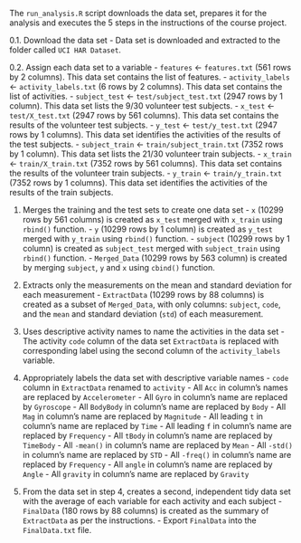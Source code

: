 The `run_analysis.R` script downloads the data set, prepares it for the analysis and executes the 5 steps in the instructions of the course project.

0.1.  Download the data set
		- Data set is downloaded and extracted to the folder called `UCI HAR Dataset`.

0.2.  Assign each data set to a variable
		- `features` <- `features.txt` (561 rows by 2 columns). This data set contains the list of features.
		- `activity_labels` <- `activity_labels.txt` (6 rows by 2 columns). This data set contains the list of activities.
		- `subject_test` <- `test/subject_test.txt` (2947 rows by 1 column). This data set lists the 9/30 volunteer test subjects.
		- `x_test` <- `test/X_test.txt` (2947 rows by 561 columns). This data set contains the results of the volunteer test subjects.
		- `y_test` <- `test/y_test.txt` (2947 rows by 1 columns). This data set identifies the activities of the results of the test subjects.
		- `subject_train` <- `train/subject_train.txt` (7352 rows by 1 column). This data set lists the 21/30 volunteer train subjects.
		- `x_train` <- `train/X_train.txt` (7352 rows by 561 columns). This data set contains the results of the volunteer train subjects.
		- `y_train` <- `train/y_train.txt` (7352 rows by 1 columns). This data set identifies the activities of the results of the train subjects.

1.  Merges the training and the test sets to create one data set
		- `x` (10299 rows by 561 columns) is created as `x_test` merged with `x_train` using `rbind()` function.
		- `y` (10299 rows by 1 column) is created as `y_test` merged with `y_train` using `rbind()` function.
		- `subject` (10299 rows by 1 column) is created as `subject_test` merged with `subject_train` using `rbind()` function.
		- `Merged_Data` (10299 rows by 563 column) is created by merging `subject`, `y` and `x` using `cbind()` function.

2.  Extracts only the measurements on the mean and standard deviation for each measurement
		- `ExtractData` (10299 rows by 88 columns) is created as a subset of `Merged_Data`, with only columns: `subject`, `code`, and the `mean` and standard deviation (`std`) of each measurement.

3.  Uses descriptive activity names to name the activities in the data set
		- The activity `code` column of the data set `ExtractData` is replaced with corresponding label using the second column of the `activity_labels` variable.

4.  Appropriately labels the data set with descriptive variable names
		- `code` column in `ExtractData` renamed to `activity`
		- All `Acc` in column’s names are replaced by `Accelerometer`
		- All `Gyro` in column’s name are replaced by `Gyroscope`
		- All `BodyBody` in column’s name are replaced by `Body`
		- All `Mag` in column’s name are replaced by `Magnitude`
		- All leading `t` in column’s name are replaced by `Time`
		- All leading `f` in column’s name are replaced by `Frequency`
		- All `tBody` in column’s name are replaced by `TimeBody`
		- All `-mean()` in column’s name are replaced by `Mean`
		- All `-std()` in column’s name are replaced by `STD`
		- All `-freq()` in column’s name are replaced by `Frequency`
		- All `angle` in column’s name are replaced by `Angle`
		- All `gravity` in column’s name are replaced by `Gravity`

5.  From the data set in step 4, creates a second, independent tidy data set with the average of each variable for each activity and each subject
		- `FinalData` (180 rows by 88 columns) is created as the summary of `ExtractData` as per the instructions.
		- Export `FinalData` into the `FinalData.txt` file.